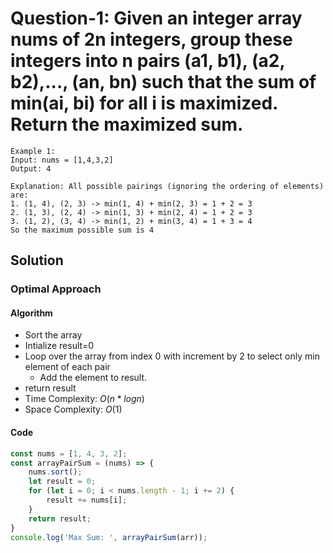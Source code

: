 # Question-1: Given an integer array nums of 2n integers, group these integers into n pairs (a1, b1), (a2, b2),..., (an, bn) such that the sum of min(ai, bi) for all i is maximized. Return the maximized sum.


```
Example 1:
Input: nums = [1,4,3,2]
Output: 4

Explanation: All possible pairings (ignoring the ordering of elements) are:
1. (1, 4), (2, 3) -> min(1, 4) + min(2, 3) = 1 + 2 = 3
2. (1, 3), (2, 4) -> min(1, 3) + min(2, 4) = 1 + 2 = 3
3. (1, 2), (3, 4) -> min(1, 2) + min(3, 4) = 1 + 3 = 4
So the maximum possible sum is 4
```


## Solution


### Optimal Approach


#### Algorithm


- Sort the array
- Intialize result=0
- Loop over the array from index 0 with increment by 2 to select only min element of each pair
  - Add the element to result.
- return result
- Time Complexity: $O(n*logn)$
- Space Complexity: $O(1)$


#### Code


```javascript
const nums = [1, 4, 3, 2];
const arrayPairSum = (nums) => {
    nums.sort();
    let result = 0;
    for (let i = 0; i < nums.length - 1; i += 2) {
        result += nums[i];
    }
    return result;
}
console.log('Max Sum: ', arrayPairSum(arr));
```
